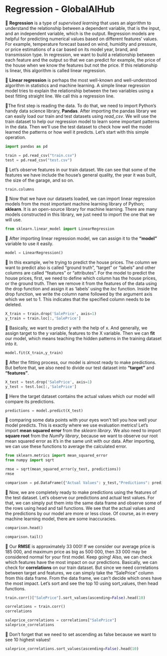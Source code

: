 # Regression - GlobalAIHub

📌 **Regression** is a type of *supervised learning* that uses an algorithm to understand the relationship between a dependent variable, that is the input, and an independent variable, which is the output. Regression models are helpful for predicting numerical values based on different features’ values. For example, temperature forecast based on wind, humidity and pressure, or price estimations of a car based on its model year, brand, and transmission type. In regression, we want to build a relationship between each feature and the output so that we can predict for example, the price of the house when we know the features but not the price. If this relationship is linear, this algorithm is called linear regression.

📌 **Linear regression** is perhaps the most well-known and well-understood algorithm in statistics and machine learning. A simple linear regression model tries to explain the relationship between the two variables using a best fitting straight line. We call this a regression line.

📌The first step is reading the data. To do that, we need to import Python’s handy data science library, **Pandas**. After importing the pandas library we can easily load our train and test datasets using *read_csv*. We will use the train dataset to help our regression model to learn some important patterns in the data. Then we’ll use the test dataset to check how well the model learned the patterns or how well it predicts. Let’s start with this simple operation.

```Python
import pandas as pd

train = pd.read_csv("train.csv")
test = pd.read_csv("test.csv")
```

📌 Let’s observe features in our train dataset. We can see that some of the features we have include the house’s general quality, the year it was built, the size of the garage, and so on.

```Python
train.columns
```


📌 Now that we have our datasets loaded, we can import linear regression models from the most important machine learning library of Python; **sklearn**. It is an open-source library for machine learning. There are many models constructed in this library, we just need to import the one that we will use.

```Python
from sklearn.linear_model import LinearRegression
```

📌 After importing linear regression model, we can assign it to the **“model”** variable to use it easily. 

```Python
model = LinearRegression()
```

📌 In this example, we’re trying to predict the house prices. The column we want to predict also is called “ground truth”, “target” or “labels” and other columns are called “features” or “attributes”. For the model to predict the house prices, first, we need to define which column has the house prices, or the ground truth. Then we remove it from the features of the data using the drop function and assign it as ‘labels’ using the *loc* function. Inside the drop function, we write the column name followed by the argument axis which we set to 1. This indicates that the specified column needs to be deleted.

```Python
X_train = train.drop('SalePrice', axis=1)
y_train = train.loc[:,'SalePrice']
```

📌 Basically, we want to predict y with the help of x. And generally, we assign target to the y variable, features to the X variable. Then we can **fit** our model, which means teaching the hidden patterns in the training dataset into it.

```Python
model.fit(X_train,y_train)
```

📌 After the fitting process, our model is almost ready to make predictions. But before that, we also need to divide our test dataset into **“target”** and **“features”**.

```Python
X_test = test.drop('SalePrice', axis=1)
y_test = test.loc[:,'SalePrice']
```

📌 Here the target dataset contains the actual values which our model will compare its predictions.

```Python
predictions = model.predict(X_test)
```

📌 comparing some data points with your eyes won’t tell you how well your model predicts. This is exactly where we use evaluation metrics! Let’s import **mean squared error** from the *sklearn library*. We also need to import **square root** from the *NumPy library*, because we want to observe our root mean squared error as it’s in the same unit with our data. After importing, we can use these functions to average the calculated error.

```Python
from sklearn.metrics import mean_squared_error
from numpy import sqrt

rmse = sqrt(mean_squared_error(y_test, predictions))
rmse

comparison = pd.DataFrame({"Actual Values": y_test,"Predictions": predictions})
```

📌 Now, we are completely ready to make predictions using the features of the test dataset. Let’s observe our predictions and actual test values. For that, we can simply put them into the same data frame and observe some of the rows using head and tail functions. We see that the actual values and the predictions by our model are more or less close. Of course, as in every machine learning model, there are some inaccuracies.

```Python
comparison.head()

comparison.tail()
```

📌 Our **RMSE** is approximately 33 000! If we consider our average price is 185 000, and maximum price as big as 500 000, then 33 000 may be considered normal for your first model. Keep going! Also, we can check which features have the most impact on our predictions. Basically, we can check for **correlations** on our train dataset. But since we need correlations between target and features, we can simply take the “SalePrice” column from this data frame. From the data frame, we can’t decide which ones have the most impact. Let’s sort and see the top 10 using sort_values, then head functions.

```Python
train.corr()["SalePrice"].sort_values(ascending=False).head(10)

correlations = train.corr()
correlations

saleprice_correlations = correlations["SalePrice"]
saleprice_correlations
```

📌 Don’t forget that we need to set ascending as false because we want to see 10 highest values!

```Python
saleprice_correlations.sort_values(ascending=False).head(10)
```


